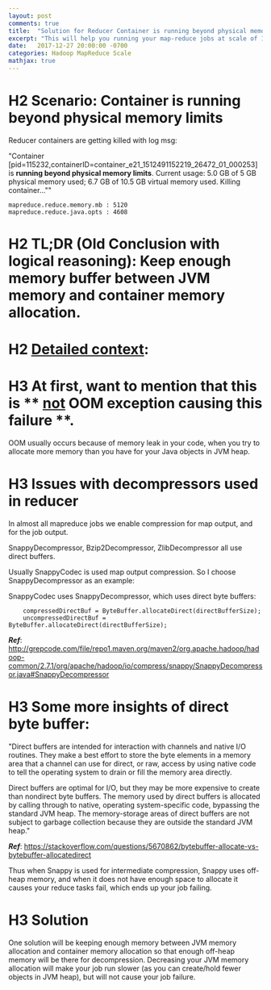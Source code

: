 ```yaml
---
layout: post
comments: true
title:  "Solution for Reducer Container is running beyond physical memory limits"
excerpt: "This will help you running your map-reduce jobs at scale of 100 TBs and avoid reducer containers being killed"
date:   2017-12-27 20:00:00 -0700
categories: Hadoop MapReduce Scale
mathjax: true
---
```



# H2 Scenario: Container is running beyond physical memory limits

Reducer containers are getting killed with log msg:

"Container [pid=115232,containerID=container_e21_1512491152219_26472_01_000253] is **running beyond physical memory limits**. Current usage: 5.0 GB of 5 GB physical memory used; 6.7 GB of 10.5 GB virtual memory used. Killing container...""
```
mapreduce.reduce.memory.mb : 5120
mapreduce.reduce.java.opts : 4608
```

# H2 **TL;DR  (Old Conclusion with logical reasoning)**: Keep enough memory buffer between JVM memory and container memory allocation.

# H2 <u>Detailed context</u>:

# H3 At first, want to mention that this is ** <u>not</u> OOM exception causing this failure **. 

OOM usually occurs because of memory leak in your code, when you try to allocate more memory than you have for your Java objects in JVM heap.

# H3 Issues with decompressors used in reducer

In almost all mapreduce jobs we enable compression for map output, and for the job output. 

SnappyDecompressor, Bzip2Decompressor, ZlibDecompressor all use direct buffers.

Usually SnappyCodec is used map output compression. So I choose SnappyDecompressor as an example:

SnappyCodec uses SnappyDecompressor, which uses direct byte buffers:
```
	compressedDirectBuf = ByteBuffer.allocateDirect(directBufferSize);
	uncompressedDirectBuf = ByteBuffer.allocateDirect(directBufferSize);
```

**_Ref_**: http://grepcode.com/file/repo1.maven.org/maven2/org.apache.hadoop/hadoop-common/2.7.1/org/apache/hadoop/io/compress/snappy/SnappyDecompressor.java#SnappyDecompressor


# H3  Some more insights of direct byte buffer:
"Direct buffers are intended for interaction with channels and native I/O routines. They make a best effort to store the byte elements in a memory area that a channel can use for direct, or raw, access by using native code to tell the operating system to drain or fill the memory area directly.

Direct buffers are optimal for I/O, but they may be more expensive to create than nondirect byte buffers. The memory used by direct buffers is allocated by calling through to native, operating system-specific code, bypassing the standard JVM heap. The memory-storage areas of direct buffers are not subject to garbage collection because they are outside the standard JVM heap."

**_Ref_**: https://stackoverflow.com/questions/5670862/bytebuffer-allocate-vs-bytebuffer-allocatedirect

Thus when Snappy is used for intermediate compression, Snappy uses off-heap memory, and when it does not have enough space to allocate it causes your reduce tasks fail, which ends up your job failing.

# H3 Solution
One solution will be keeping enough memory between JVM memory allocation and container memory allocation so that enough off-heap memory will be there for decompression. Decreasing your JVM memory allocation will make your job run slower (as you can create/hold fewer objects in JVM heap), but will not cause your job failure.



